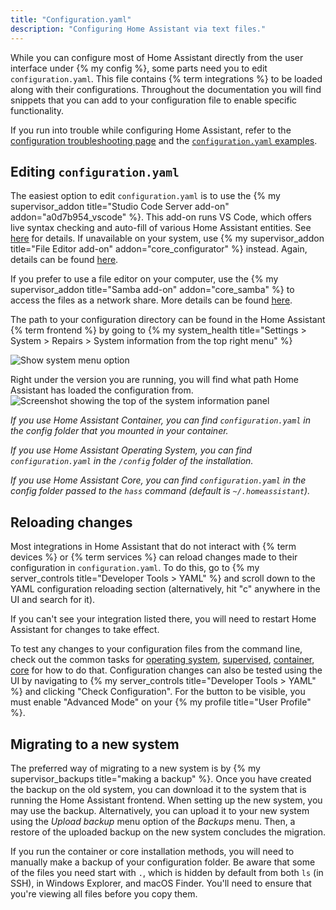 ```yaml
---
title: "Configuration.yaml"
description: "Configuring Home Assistant via text files."
---
```


While you can configure most of Home Assistant directly from the user interface under {% my config %}, some parts need you to edit `configuration.yaml`. This file contains {% term integrations %} to be loaded along with their configurations. Throughout the documentation you will find snippets that you can add to your configuration file to enable specific functionality.

If you run into trouble while configuring Home Assistant, refer to the [configuration troubleshooting page](/docs/configuration/troubleshooting/) and the [`configuration.yaml` examples](/examples/#example-configurationyaml).

## Editing `configuration.yaml`

The easiest option to edit `configuration.yaml` is to use the {% my supervisor_addon title="Studio Code Server add-on" addon="a0d7b954_vscode" %}. This add-on runs VS Code, which  offers live syntax checking and auto-fill of various Home Assistant entities. See [here](/common-tasks/supervised/#installing-and-using-the-visual-studio-code-vsc-add-on) for details. If unavailable on your system, use {% my supervisor_addon title="File Editor add-on" addon="core_configurator" %} instead. Again, details can be found [here](/common-tasks/supervised/#installing-and-using-the-file-editor-add-on).

If you prefer to use a file editor on your computer, use the {% my supervisor_addon title="Samba add-on" addon="core_samba" %} to access the files as a network share. More details can be found [here](/common-tasks/supervised/#installing-and-using-the-samba-add-on).

The path to your configuration directory can be found in the Home Assistant {% term frontend %} by going to {% my system_health title="Settings > System > Repairs > System information from the top right menu" %}

![Show system menu option](/images/screenshots/System_information_menu.png)

Right under the version you are running, you will find what path Home Assistant has loaded the configuration from.
![Screenshot showing the top of the system information panel](/images/screenshots/System_information.png)

_If you use Home Assistant Container, you can find `configuration.yaml` in the config folder that you mounted in your container._

_If you use Home Assistant Operating System, you can find `configuration.yaml` in the `/config` folder of the installation._

_If you use Home Assistant Core, you can find `configuration.yaml` in the config folder passed to the `hass` command (default is `~/.homeassistant`)._

## Reloading changes

Most integrations in Home Assistant that do not interact with {% term devices %} or {% term services %} can reload changes made to their configuration in `configuration.yaml`. To do this, go to {% my server_controls title="Developer Tools > YAML" %} and scroll down to the YAML configuration reloading section (alternatively, hit "c" anywhere in the UI and search for it).

If you can't see your integration listed there, you will need to restart Home Assistant for changes to take effect.

<div class='note'>

  To test any changes to your configuration files from the command line, check out the common tasks for [operating system](/common-tasks/os/#configuration-check), [supervised](/common-tasks/supervised/#configuration-check), [container](/common-tasks/container/#configuration-check), [core](/common-tasks/core/#configuration-check) for how to do that. Configuration changes can also be tested using the UI by navigating to {% my server_controls title="Developer Tools > YAML" %} and clicking "Check Configuration". For the button to be visible, you must enable "Advanced Mode" on your {% my profile title="User Profile" %}.

</div>

## Migrating to a new system

The preferred way of migrating to a new system is by {% my supervisor_backups title="making a backup" %}. Once you have created the backup on the old system, you can download it to the system that is running the Home Assistant frontend. When setting up the new system, you may use the backup. Alternatively, you can upload it to your new system using the _Upload backup_ menu option of the _Backups_ menu. Then, a restore of the uploaded backup on the new system concludes the migration.

If you run the container or core installation methods, you will need to manually make a backup of your configuration folder. Be aware that some of the files you need start with `.`, which is hidden by default from both `ls` (in SSH), in Windows Explorer, and macOS Finder. You'll need to ensure that you're viewing all files before you copy them.
